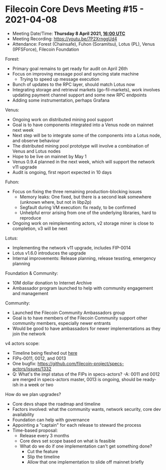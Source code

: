 # Filecoin Core Devs Meeting #15 - 2021-04-08

- Meeting Date/Time: **Thursday 8 April 2021, [16:00 UTC](https://savvytime.com/converter/utc-to-germany-berlin-united-kingdom-london-ny-new-york-city-ca-san-francisco-china-shanghai-japan-tokyo-australia-sydney/16-00)**
- Meeting Recording: https://youtu.be/7P2XrnggUd4
- Attendance: Forest (Chainsafe), Fuhon (Soramitsu), Lotus (PL),  Venus (IPFSForce), Filecoin Foundation

Forest:

- Primary goal remains to get ready for audit on April 26th
- Focus on improving message pool and syncing state machine
    - Trying to speed up message execution
- Bunch of updates to the RPC layer, should match Lotus now
- Integrating storage and retrieval markets (go-fil-markets), work involves updating payment channel support and some new RPC endpoints
- Adding some instrumentation, perhaps Grafana

Venus:

- Ongoing work on distributed mining pool support
- Goal is to have components integrated into a Venus node on mainnet next week
- Next step will be to integrate some of the components into a Lotus node, and observe behaviour
- The distributed mining pool prototype will involve a combination of Venus and Lotus nodes
- Hope to be live on mainnet by May 1
- Venus 0.9.4 planned in the next week, which will support the network v11 upgrade
- Audit is ongoing, first report expected in 10 days

Fuhon:

- Focus on fixing the three remaining production-blocking issues
    - Memory leaks: One fixed, but there is a second leak somewhere (unknown where, but not in libp2p)
    - Segfault during VM execution: fix ready, to be confirmed
    - Unhelpful error arising from one of the underlying libraries, hard to reproduce
- Ongoing work on reimplementing actors, v2 storage miner is close to completion, v3 will be next

Lotus:

- Implementing the network v11 upgrade, includes FIP-0014
- Lotus v1.6.0 introduces the upgrade
- Internal improvements: Release planning, release tessting, emergency planning

Foundation & Community:

- 10M dollar donation to Internet Archive
- Ambassador program launched to help with community engagement and management

Community:

- Launched the Filecoin Community Ambassadors group
- Goal is to have members of the Filecoin Community support other community members, especially newer entrants
- Would be good to have ambassadors for newer implementations as they join the network

v4 actors scope:

- Timeline being fleshed out [here](https://github.com/filecoin-project/specs-actors/issues/1332)
- FIPs-0011, 0012, and 0013
- One bugfix: https://github.com/filecoin-project/specs-actors/issues/1332
- Q: What's the impl status of the FIPs in specs-actors?
    -A: 0011 and 0012 are merged in specs-actors master, 0013 is ongoing, should be ready-ish in a week or two

How do we plan upgrades?

- Core devs shape the roadmap and timeline
- Factors involved: what the community wants, network security, core dev availability
- Foundation can help with governance
- Appointing a "captain" for each release to steward the process
- Time-based proposal:
    - Release every 3 months
    - Core devs set scope based on what is feasible
    - What do we do if one implementation can't get something done?
        - Cut the feature
        - Slip the timeline
        - Allow that one implementation to slide off mainnet briefly
